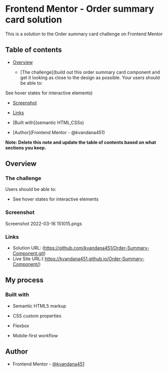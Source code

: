 # Frontend Mentor - Order summary card solution

This is a solution to the Order summary card challenge on Frontend Mentor

## Table of contents

- [Overview](#overview)

  - [The challenge](build out this order summary card component and get it looking as close to the design as possible.
    Your users should be able to:

See hover states for interactive elements)

- [Screenshot](#screenshot)
- [Links](#links)

- [Built with](semantic HTML,CSSs)

- [Author](Frontend Mentor - @kvandana451)

**Note: Delete this note and update the table of contents based on what sections you keep.**

## Overview

### The challenge

Users should be able to:

- See hover states for interactive elements

### Screenshot

Screenshot 2022-03-16 151015.pngs

### Links

- Solution URL: (https://github.com/kvandana451/Order-Summary-Component.git)
- Live Site URL:( https://kvandana451.github.io/Order-Summary-Component/)

## My process

### Built with

- Semantic HTML5 markup
- CSS custom properties
- Flexbox

- Mobile-first workflow

## Author

- Frontend Mentor - [@kvandana451](https://www.frontendmentor.io/profile/kvandana451)
